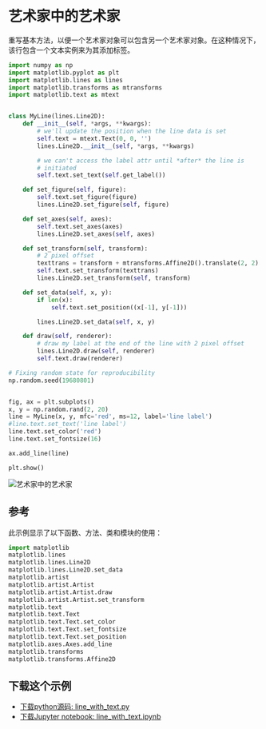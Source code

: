 # 艺术家中的艺术家

重写基本方法，以便一个艺术家对象可以包含另一个艺术家对象。在这种情况下，该行包含一个文本实例来为其添加标签。

```python
import numpy as np
import matplotlib.pyplot as plt
import matplotlib.lines as lines
import matplotlib.transforms as mtransforms
import matplotlib.text as mtext


class MyLine(lines.Line2D):
    def __init__(self, *args, **kwargs):
        # we'll update the position when the line data is set
        self.text = mtext.Text(0, 0, '')
        lines.Line2D.__init__(self, *args, **kwargs)

        # we can't access the label attr until *after* the line is
        # initiated
        self.text.set_text(self.get_label())

    def set_figure(self, figure):
        self.text.set_figure(figure)
        lines.Line2D.set_figure(self, figure)

    def set_axes(self, axes):
        self.text.set_axes(axes)
        lines.Line2D.set_axes(self, axes)

    def set_transform(self, transform):
        # 2 pixel offset
        texttrans = transform + mtransforms.Affine2D().translate(2, 2)
        self.text.set_transform(texttrans)
        lines.Line2D.set_transform(self, transform)

    def set_data(self, x, y):
        if len(x):
            self.text.set_position((x[-1], y[-1]))

        lines.Line2D.set_data(self, x, y)

    def draw(self, renderer):
        # draw my label at the end of the line with 2 pixel offset
        lines.Line2D.draw(self, renderer)
        self.text.draw(renderer)

# Fixing random state for reproducibility
np.random.seed(19680801)


fig, ax = plt.subplots()
x, y = np.random.rand(2, 20)
line = MyLine(x, y, mfc='red', ms=12, label='line label')
#line.text.set_text('line label')
line.text.set_color('red')
line.text.set_fontsize(16)

ax.add_line(line)

plt.show()
```

![艺术家中的艺术家](https://matplotlib.org/_images/sphx_glr_line_with_text_001.png)

## 参考

此示例显示了以下函数、方法、类和模块的使用：

```python
import matplotlib
matplotlib.lines
matplotlib.lines.Line2D
matplotlib.lines.Line2D.set_data
matplotlib.artist
matplotlib.artist.Artist
matplotlib.artist.Artist.draw
matplotlib.artist.Artist.set_transform
matplotlib.text
matplotlib.text.Text
matplotlib.text.Text.set_color
matplotlib.text.Text.set_fontsize
matplotlib.text.Text.set_position
matplotlib.axes.Axes.add_line
matplotlib.transforms
matplotlib.transforms.Affine2D
```

## 下载这个示例
            
- [下载python源码: line_with_text.py](https://matplotlib.org/_downloads/line_with_text.py)
- [下载Jupyter notebook: line_with_text.ipynb](https://matplotlib.org/_downloads/line_with_text.ipynb)